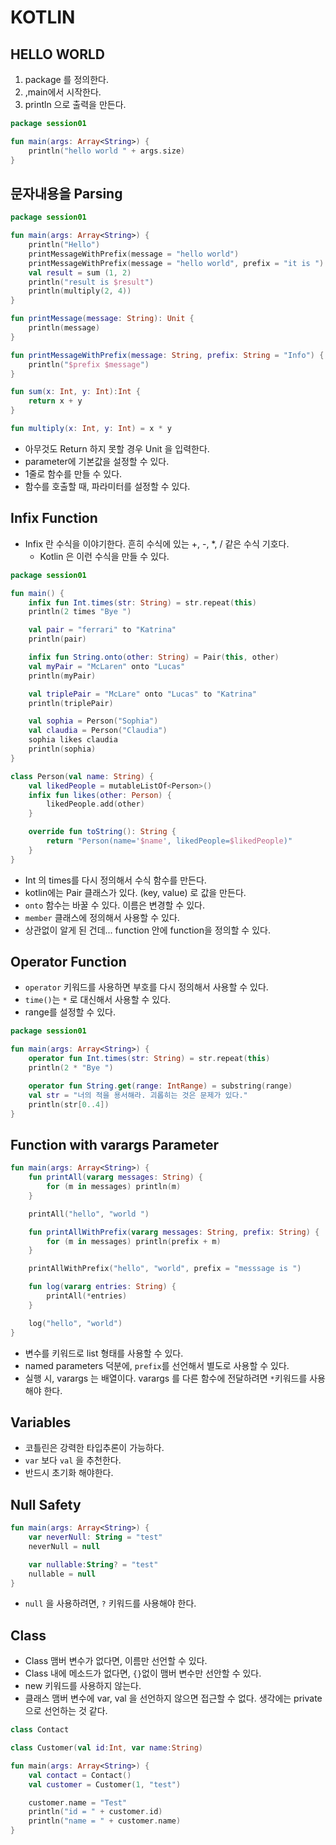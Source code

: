 # KOTLIN

## HELLO WORLD

1. package 를 정의한다. 
2. ,main에서 시작한다. 
3. println 으로 출력을 만든다.

```kotlin
package session01

fun main(args: Array<String>) {
    println("hello world " + args.size)   
}
```

## 문자내용을  Parsing

```kotlin
package session01

fun main(args: Array<String>) {
    println("Hello")
    printMessageWithPrefix(message = "hello world")
    printMessageWithPrefix(message = "hello world", prefix = "it is ")
    val result = sum (1, 2)
    println("result is $result")
    println(multiply(2, 4))
}

fun printMessage(message: String): Unit {
    println(message)
}

fun printMessageWithPrefix(message: String, prefix: String = "Info") {
    println("$prefix $message")
}

fun sum(x: Int, y: Int):Int {
    return x + y
}

fun multiply(x: Int, y: Int) = x * y


```

* 아무것도 Return 하지 못할 경우 Unit 을 입력한다.
* parameter에 기본값을 설정할 수 있다.
* 1줄로 함수를 만들 수 있다.
* 함수를 호출할 때, 파라미터를 설정할 수 있다.

## Infix Function

* Infix 란 수식을 이야기한다. 흔히 수식에 있는 +, -, *, / 같은 수식 기호다.
  *  Kotlin 은 이런 수식을 만들 수 있다. 

```kotlin
package session01

fun main() {
    infix fun Int.times(str: String) = str.repeat(this)
    println(2 times "Bye ")

    val pair = "ferrari" to "Katrina"
    println(pair)

    infix fun String.onto(other: String) = Pair(this, other)
    val myPair = "McLaren" onto "Lucas"
    println(myPair)

    val triplePair = "McLare" onto "Lucas" to "Katrina"
    println(triplePair)

    val sophia = Person("Sophia")
    val claudia = Person("Claudia")
    sophia likes claudia
    println(sophia)
}

class Person(val name: String) {
    val likedPeople = mutableListOf<Person>()
    infix fun likes(other: Person) {
        likedPeople.add(other)
    }

    override fun toString(): String {
        return "Person(name='$name', likedPeople=$likedPeople)"
    }
}
```
* Int 의 times를 다시 정의해서 수식 함수를 만든다.
* kotlin에는 Pair 클래스가 있다. (key, value) 로 값을 만든다.
* `onto` 함수는 바꿀 수 있다. 이름은 변경할 수 있다.
* `member` 클래스에 정의해서 사용할 수 있다. 
* 상관없이 알게 된 건데... function 안에 function을 정의할 수 있다.

## Operator Function

* `operator` 키워드를 사용하면 부호를 다시 정의해서 사용할 수 있다.
* `time()`는 `*` 로 대신해서 사용할 수 있다.
* range를 설정할 수 있다.

```kotlin
package session01

fun main(args: Array<String>) {
    operator fun Int.times(str: String) = str.repeat(this)
    println(2 * "Bye ")

    operator fun String.get(range: IntRange) = substring(range)
    val str = "너의 적을 용서해라. 괴롭히는 것은 문제가 있다."
    println(str[0..4])
}
```

## Function with varargs Parameter


```kotlin
fun main(args: Array<String>) {
    fun printAll(vararg messages: String) {
        for (m in messages) println(m)
    }

    printAll("hello", "world ")

    fun printAllWithPrefix(vararg messages: String, prefix: String) {
        for (m in messages) println(prefix + m)
    }

    printAllWithPrefix("hello", "world", prefix = "messsage is ")

    fun log(vararg entries: String) {
        printAll(*entries)
    }

    log("hello", "world")
}
```

* 변수를 키워드로 list 형태를 사용할 수 있다.
* named parameters 덕분에, `prefix`를 선언해서 별도로 사용할 수 있다.
* 실행 시, varargs 는 배열이다. varargs 를 다른 함수에 전달하려면 `*`키워드를 사용해야 한다.

## Variables

* 코틀린은 강력한 타입추론이 가능하다.
* `var` 보다 `val` 을 추천한다.
* 반드시 초기화 해야한다.

## Null Safety

```kotlin
fun main(args: Array<String>) {
    var neverNull: String = "test"
    neverNull = null

    var nullable:String? = "test"
    nullable = null
}
```

* `null` 을 사용하려면, `?` 키워드를 사용해야 한다.

## Class

* Class 맴버 변수가 없다면, 이름만 선언할 수 있다. 
* Class 내에 메소드가 없다면, `{}`없이 맴버 변수만 선안할 수 있다.
* new 키워드를 사용하지 않는다.
* 클래스 맴버 변수에 var, val 을 선언하지 않으면 접근할 수 없다. 생각에는 private 으로 선언하는 것 같다.

```kotlin
class Contact

class Customer(val id:Int, var name:String)

fun main(args: Array<String>) {
    val contact = Contact()
    val customer = Customer(1, "test")

    customer.name = "Test"
    println("id = " + customer.id)
    println("name = " + customer.name)
}
```









































